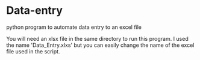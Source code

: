 # Data-entry
python program to automate data entry to an excel file

You will need an xlsx file in the same directory to run this program. I used the name 'Data_Entry.xlxs' but you can easily change the name of the excel file used in the script.
